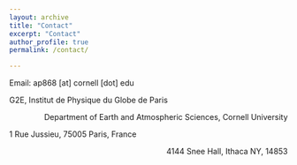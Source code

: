 ```yaml
---
layout: archive
title: "Contact"
excerpt: "Contact"
author_profile: true
permalink: /contact/

---
```

Email: ap868 [at] cornell [dot] edu
<p align="left">G2E, Institut de Physique du Globe de Paris</p><p align="right">Department of Earth and Atmospheric Sciences, Cornell University</p>
<p align="left">1 Rue Jussieu, 75005 Paris, France</p><p align="right">4144 Snee Hall, Ithaca NY, 14853</p>
